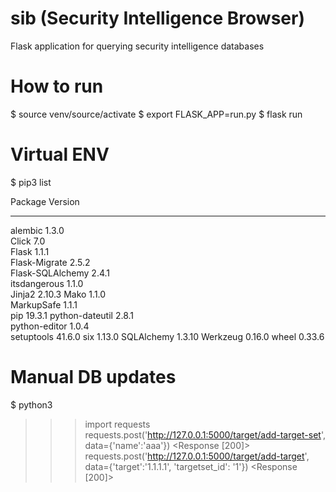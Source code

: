 # sib (Security Intelligence Browser)
Flask application for querying security intelligence databases 

# How to run
$ source venv/source/activate
$ export FLASK_APP=run.py
$ flask run

# Virtual ENV
$ pip3 list

Package          Version
---------------- -------
alembic          1.3.0  
Click            7.0    
Flask            1.1.1  
Flask-Migrate    2.5.2  
Flask-SQLAlchemy 2.4.1  
itsdangerous     1.1.0  
Jinja2           2.10.3 
Mako             1.1.0  
MarkupSafe       1.1.1  
pip              19.3.1 
python-dateutil  2.8.1  
python-editor    1.0.4  
setuptools       41.6.0 
six              1.13.0 
SQLAlchemy       1.3.10 
Werkzeug         0.16.0 
wheel            0.33.6 

# Manual DB updates
$ python3
>>> import requests
>>> requests.post('http://127.0.0.1:5000/target/add-target-set', data={'name':'aaa'})
<Response [200]>
>>> requests.post('http://127.0.0.1:5000/target/add-target', data={'target':'1.1.1.1', 'targetset_id': '1'})
<Response [200]>
